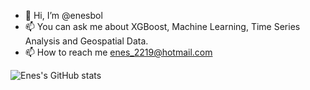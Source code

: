 - 👋 Hi, I’m @enesbol
- 📫 You can ask me about XGBoost, Machine Learning, Time Series Analysis and Geospatial Data.
- 📫 How to reach me  enes_2219@hotmail.com


![Enes's GitHub stats](https://github-readme-stats.vercel.app/api?username=enesbol&show_icons=true&theme=radical)
 
<!---
enesbol/enesbol is a ✨ special ✨ repository because its `README.md` (this file) appears on your GitHub profile.
You can click the Preview link to take a look at your changes.
--->
